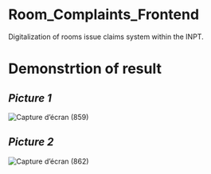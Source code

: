 # Room_Complaints_Frontend
Digitalization of rooms issue claims system within the INPT.

# Demonstrtion of result
## ***Picture 1***
![Capture d’écran (859)](https://github.com/YounesGuendoul/Room_Complaints_Frontend/assets/123268300/20352c4f-122e-40b2-8970-508596df1809)
## ***Picture 2***
![Capture d’écran (862)](https://github.com/YounesGuendoul/Room_Complaints_Frontend/assets/123268300/ec6bf910-150b-417e-9681-382dd21ad32b)
